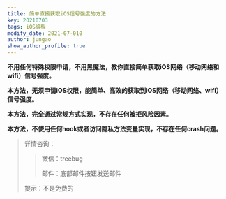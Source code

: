 ```yaml
---
title: 简单直接获取iOS信号强度的方法
key: 20210703
tags: iOS编程
modify_date: 2021-07-010
author: jungao
show_author_profile: true
---
```

	
**不用任何特殊权限申请，不用黑魔法，教你直接简单获取iOS网络（移动网络和wifi）信号强度。**

<!--more-->

**本方法，无须申请iOS权限，能简单、高效的获取到iOS网络（移动网络、wifi）信号强度。**

**本方法，完全通过常规方式实现，不存在任何被拒风险因素。**

**本方法，不使用任何hook或者访问隐私方法变量实现，不存在任何crash问题。**

>详情咨询：
>>
>>微信：treebug
>>
>>邮件：底部邮件按钮发送邮件
>
>提示：不是免费的